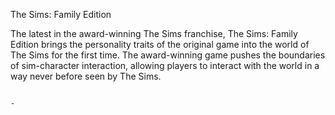 The Sims: Family Edition

The latest in the award-winning The Sims franchise, The Sims: Family Edition brings the personality traits of the original game into the world of The Sims for the first time. The award-winning game pushes the boundaries of sim-character interaction, allowing players to interact with the world in a way never before seen by The Sims.  
  
  
 
  
                          
                 
                 
                                                                                                                            
                                                                                                                         -